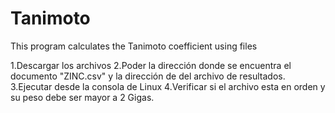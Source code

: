 # Tanimoto
This program calculates the Tanimoto coefficient using files

1.Descargar los archivos
2.Poder la dirección donde se encuentra el documento "ZINC.csv" y la dirección de del archivo de resultados.
3.Ejecutar desde la consola de Linux
4.Verificar si el archivo esta en orden y su peso debe ser mayor a 2 Gigas.
